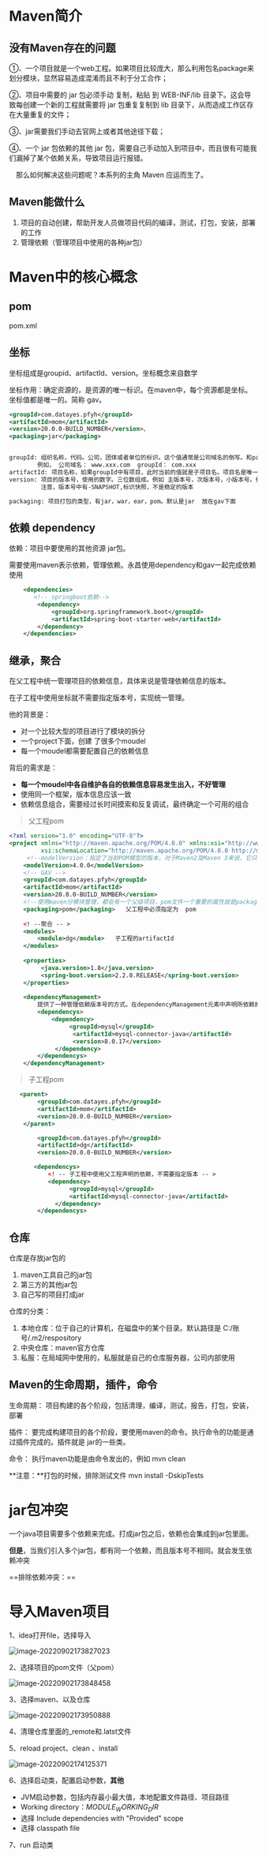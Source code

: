 



# Maven简介

## 没有Maven存在的问题

①、一个项目就是一个web工程。如果项目比较庞大，那么利用包名package来划分模块，显然容易造成混淆而且不利于分工合作；

②、项目中需要的 jar 包必须手动 复制，粘贴 到 WEB-INF/lib 目录下。这会导致每创建一个新的工程就需要将 jar 包重复复制到 lib 目录下，从而造成工作区存在大量重复的文件；

③、jar需要我们手动去官网上或者其他途径下载；

④、一个 jar 包依赖的其他 jar 包，需要自己手动加入到项目中，而且很有可能我们漏掉了某个依赖关系，导致项目运行报错。

 　那么如何解决这些问题呢？本系列的主角 Maven 应运而生了。

## Maven能做什么

1. 项目的自动创建，帮助开发人员做项目代码的编译，测试，打包，安装，部署的工作
2. 管理依赖（管理项目中使用的各种jar包）

# Maven中的核心概念

## pom

pom.xml

## 坐标

坐标组成是groupid、artifactId、version。坐标概念来自数学

坐标作用：确定资源的，是资源的唯一标识。在maven中，每个资源都是坐标。坐标值都是唯一的。简称						gav。

```xml
<groupId>com.datayes.pfyh</groupId>
<artifactId>mom</artifactId>
<version>20.0.0-BUILD_NUMBER</version>、
<packaging>jar</packaging>


groupId: 组织名称，代码。公司，团体或者单位的标识。这个值通常是公司域名的倒写。和package包名一样
		例如， 公司域名： www.xxx.com  groupId： com.xxx
artifactId: 项目名称，如果groupId中有项目，此时当前的值就是子项目名。项目名是唯一的。
version: 项目的版本号，使用的数字。三位数组成。例如 主版本号，次版本号，小版本号。例如：5.2.5.
		 注意，版本号中有-SNAPSHOT,标识快照，不是稳定的版本

packaging: 项目打包的类型，有jar，war，ear，pom。默认是jar  放在gav下面
```

## 依赖 dependency

依赖：项目中要使用的其他资源  jar包。

需要使用maven表示依赖，管理依赖。永昌使用dependency和gav一起完成依赖使用

```xml
    <dependencies>
       <!-- springboot依赖-->
        <dependency>
            <groupId>org.springframework.boot</groupId>
            <artifactId>spring-boot-starter-web</artifactId>
        </dependency>
	</dependencies>
```

## 继承，聚合

在父工程中统一管理项目的依赖信息，具体来说是管理依赖信息的版本。

在子工程中使用坐标就不需要指定版本号，实现统一管理。



他的背景是：

- 对一个比较大型的项目进行了模块的拆分
- 一个project下面，创建 了很多个moudel
- 每一个moudel都需要配置自己的依赖信息



背后的需求是：

- **每一个moudel中各自维护各自的依赖信息容易发生出入，不好管理**
- 使用同一个框架，版本信息应该一致
- 依赖信息组合，需要经过长时间摸索和反复调试，最终确定一个可用的组合



> 父工程pom

```xml
<?xml version="1.0" encoding="UTF-8"?>
<project xmlns="http://maven.apache.org/POM/4.0.0" xmlns:xsi="http://www.w3.org/2001/XMLSchema-instance"
         xsi:schemaLocation="http://maven.apache.org/POM/4.0.0 http://maven.apache.org/xsd/maven-4.0.0.xsd">
     <!--modelVersion：指定了当前POM模型的版本，对于Maven2及Maven 3来说，它只能是4.0.0；-->
    <modelVersion>4.0.0</modelVersion>
    <!-- GAV -->
    <groupId>com.datayes.pfyh</groupId>
    <artifactId>mom</artifactId>
    <version>20.0.0-BUILD_NUMBER</version>
    <!--使用maven分模块管理，都会有一个父级项目，pom文件一个重要的属性就是packaging（打包类型），一般来说所有的父级项目的packaging都为pom，packaging默认类型jar类型，如果不做配置，maven会将该项目打成jar包-->
    <packaging>pom</packaging>   父工程中必须指定为  pom  
    
    <! --聚合 -- >
    <modules>
    	<module>dg</module>   子工程的artifactId
    </modules>
    
    <properties>
         <java.version>1.8</java.version>
         <spring-boot.version>2.2.0.RELEASE</spring-boot.version>
    </properties>
    
    <dependencyManagement>
        提供了一种管理依赖版本号的方式。在dependencyManagement元素中声明所依赖的jar包的版本号等信息，那么所有子项目再次引入此依赖jar包时则无需显式的列出版本号---------！！！！只s
        <dependencys>
        	<dependency>
           		 <groupId>mysql</groupId>
          		  <artifactId>mysql-connector-java</artifactId>
          		  <version>8.0.17</version>
       		 </dependency>
        </dependencys>
    </dependencyManagement>
```

> 子工程pom

```xml
   <parent>
        <groupId>com.datayes.pfyh</groupId>
    	<artifactId>mom</artifactId>
   	    <version>20.0.0-BUILD_NUMBER</version>
    </parent>

		<groupId>com.datayes.pfyh</groupId>
    	<artifactId>dg</artifactId>
   	    <version>20.0.0-BUILD_NUMBER</version>

       <dependencys>
           <! -- 子工程中使用父工程声明的依赖，不需要指定版本 -- >
           <dependency>
           		 <groupId>mysql</groupId>
          		 <artifactId>mysql-connector-java</artifactId>
       		 </dependency>
        </dependencys>

```



## 仓库

仓库是存放jar包的

1. maven工具自己的jar包
2. 第三方的其他jar包
3. 自己写的项目打成jar



仓库的分类：

1. 本地仓库：位于自己的计算机，在磁盘中的某个目录。默认路径是   C:/账号/.m2/respository
2. 中央仓库：maven官方仓库
3. 私服：在局域网中使用的，私服就是自己的仓库服务器，公司内部使用

## Maven的生命周期，插件，命令

生命周期： 项目构建的各个阶段，包括清理，编译，测试，报告，打包，安装，部署

插件： 要完成构建项目的各个阶段，要使用maven的命令。执行命令的功能是通过插件完成的。插件就是    	   		jar的一些类。

命令： 执行maven功能是由命令发出的，例如  mvn clean

**注意：**打包的时候，排除测试文件 mvn install -DskipTests





# jar包冲突

一个java项目需要多个依赖来完成。打成jar包之后，依赖也会集成到jar包里面。

**但是**，当我们引入多个jar包，都有同一个依赖，而且版本号不相同。就会发生依赖冲突



==排除依赖冲突：==





# 导入Maven项目

1、idea打开file，选择导入

![image-20220902173827023](F:\note\images\image-20220902173827023.png)

2、选择项目的pom文件（父pom）

![image-20220902173848458](F:\note\images\image-20220902173848458.png)

3、选择maven、以及仓库

![image-20220902173950888](F:\note\images\image-20220902173950888.png)

4、清理仓库里面的_remote和.latst文件

5、reload project、clean 、install

![image-20220902174125371](F:\note\images\image-20220902174125371.png)

6、选择启动类，配置启动参数，**其他**

- JVM启动参数，包括内存最小最大值，本地配置文件路径、项目路径
- Working directory：$MODULE_WORKING_DIR$
- 选择 Include dependencies with "Provided" scope
- 选择 classpath file

7、run 启动类

